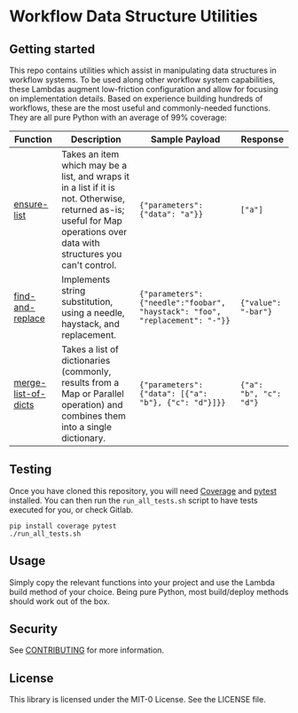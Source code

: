 # Workflow Data Structure Utilities



## Getting started

This repo contains utilities which assist in manipulating data structures in workflow systems.  To be used along other workflow system capabilities, these Lambdas augment low-friction configuration and allow for focusing on implementation details.  Based on experience building hundreds of workflows, these are the most useful and commonly-needed functions.  They are all pure Python with an average of 99% coverage:

| **Function**                                      | **Description**                                                                                                                                                            | **Sample Payload**                                                           | **Response**           |
|---------------------------------------------------|----------------------------------------------------------------------------------------------------------------------------------------------------------------------------|------------------------------------------------------------------------------|------------------------|
| [ensure-list](./src/ensure-list/)                 | Takes an item which may be a list, and wraps it in a list if it is not.  Otherwise, returned as-is; useful for Map operations over data with structures you can't control. | `{"parameters": {"data": "a"}}`                                              | `["a"]`                |
| [find-and-replace](./src/find-and-replace/)       | Implements string substitution, using a needle, haystack, and replacement.                                                                                                 | `{"parameters": {"needle":"foobar", "haystack": "foo", "replacement": "-"}}` | `{"value": "-bar"}`    |
| [merge-list-of-dicts](./src/merge-list-of-dicts/) | Takes a list of dictionaries (commonly, results from a Map or Parallel operation) and combines them into a single dictionary.                                              | `{"parameters": {"data": [{"a": "b"}, {"c": "d"}]}}`                         | `{"a": "b", "c": "d"}` |


## Testing

Once you have cloned this repository, you will need [Coverage](https://coverage.readthedocs.io/) and [pytest](https://docs.pytest.org/) installed.  You can then run the `run_all_tests.sh` script to have tests executed for you, or check Gitlab.

```shell
pip install coverage pytest
./run_all_tests.sh
```

## Usage
Simply copy the relevant functions into your project and use the Lambda build method of your choice.  Being pure Python, most build/deploy methods should work out of the box.

## Security

See [CONTRIBUTING](CONTRIBUTING.md#security-issue-notifications) for more information.

## License

This library is licensed under the MIT-0 License. See the LICENSE file.


